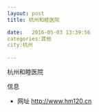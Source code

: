 ```yaml
--- 
layout: post 
title: 杭州和睦医院

date:   2016-05-03 13:39:56 
categories:其他  
city:杭州
  
--- 
```

   
杭州和睦医院

信息
 - 网址 http://www.hm120.cn


